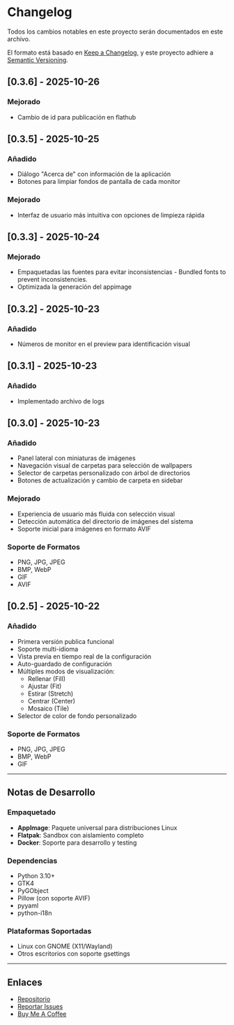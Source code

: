 # Changelog

Todos los cambios notables en este proyecto serán documentados en este archivo.

El formato está basado en [Keep a Changelog](https://keepachangelog.com/es/1.0.0/),
y este proyecto adhiere a [Semantic Versioning](https://semver.org/lang/es/).

## [0.3.6] - 2025-10-26

### Mejorado
- Cambio de id para publicación en flathub

## [0.3.5] - 2025-10-25

### Añadido
- Diálogo "Acerca de" con información de la aplicación
- Botones para limpiar fondos de pantalla de cada monitor

### Mejorado
- Interfaz de usuario más intuitiva con opciones de limpieza rápida

## [0.3.3] - 2025-10-24

### Mejorado
- Empaquetadas las fuentes para evitar inconsistencias - Bundled fonts to prevent inconsistencies.
- Optimizada la generación del appimage

## [0.3.2] - 2025-10-23

### Añadido
- Números de monitor en el preview para identificación visual

## [0.3.1] - 2025-10-23

### Añadido
- Implementado archivo de logs

## [0.3.0] - 2025-10-23

### Añadido
- Panel lateral con miniaturas de imágenes
- Navegación visual de carpetas para selección de wallpapers
- Selector de carpetas personalizado con árbol de directorios
- Botones de actualización y cambio de carpeta en sidebar

### Mejorado
- Experiencia de usuario más fluida con selección visual
- Detección automática del directorio de imágenes del sistema
- Soporte inicial para imágenes en formato AVIF

### Soporte de Formatos
- PNG, JPG, JPEG
- BMP, WebP
- GIF
- AVIF

## [0.2.5] - 2025-10-22

### Añadido
- Primera versión publica funcional
- Soporte multi-idioma
- Vista previa en tiempo real de la configuración
- Auto-guardado de configuración
- Múltiples modos de visualización:
  - Rellenar (Fill)
  - Ajustar (Fit)
  - Estirar (Stretch)
  - Centrar (Center)
  - Mosaico (Tile)
- Selector de color de fondo personalizado

### Soporte de Formatos
- PNG, JPG, JPEG
- BMP, WebP
- GIF

---

## Notas de Desarrollo

### Empaquetado
- **AppImage**: Paquete universal para distribuciones Linux
- **Flatpak**: Sandbox con aislamiento completo
- **Docker**: Soporte para desarrollo y testing

### Dependencias
- Python 3.10+
- GTK4
- PyGObject
- Pillow (con soporte AVIF)
- pyyaml
- python-i18n

### Plataformas Soportadas
- Linux con GNOME (X11/Wayland)
- Otros escritorios con soporte gsettings

---

## Enlaces

- [Repositorio](https://github.com/jsnoriegam/multiwall)
- [Reportar Issues](https://github.com/jsnoriegam/multiwall/issues)
- [Buy Me A Coffee](https://www.buymeacoffee.com/jsnoriegam)